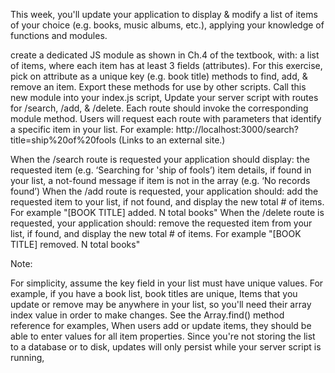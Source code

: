 This week, you'll update your application to display & modify a list of items of your choice (e.g. books, music albums, etc.), applying your knowledge of functions and modules.

create a dedicated JS module as shown in Ch.4 of the textbook, with:
a list of items, where each item has at least 3 fields (attributes). For this exercise, pick on attribute as a unique key (e.g. book title)
methods to find, add, & remove an item. Export these methods for use by other scripts.
Call this new module into your index.js script,
Update your server script with routes for /search, /add, & /delete. Each route should invoke the corresponding module method.
Users will request each route with parameters that identify a specific item in your list. For example:
http://localhost:3000/search?title=ship%20of%20fools (Links to an external site.) 

When the /search route is requested your application should display:
the requested item (e.g. ‘Searching for 'ship of fools’)
item details, if found in your list,
a not-found message if item is not in the array (e.g. ‘No records found’)
When the /add route is requested, your application should:
add the requested item to your list, if not found, and display the new total # of items. For example "[BOOK TITLE] added. N total books"
When the /delete route is requested, your application should:
remove the requested item from your list, if found, and display the new total # of items. For example "[BOOK TITLE] removed. N total books"
 

Note:

For simplicity, assume the key field in your list must have unique values. For example, if you have a book list, book titles are unique,
Items that you update or remove may be anywhere in your list, so you'll need their array index value in order to make changes. See the Array.find() method reference for examples,
When users add or update items, they should be able to enter values for all item properties. 
Since you're not storing the list to a database or to disk, updates will only persist while your server script is running,